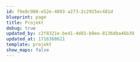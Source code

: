 ```yaml
---
id: f9e8c908-e52e-4893-a273-2c2925ec481d
blueprint: page
title: Projekt
debug: true
updated_by: c2f8321e-be41-4d83-b9ee-8136dba46b39
updated_at: 1716368621
template: projekt
show_maps: false
---
```

